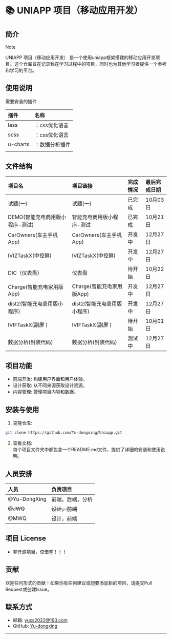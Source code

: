 # 📚 UNIAPP 项目（移动应用开发）


## 简介

> [!NOTE]
>
> UNIAPP 项目（移动应用开发） 是一个使用uniapp框架搭建的移动应用开发项目。这个仓库旨在记录我在学习过程中的项目，同时也为其他学习者提供一个参考和学习的平台。



## 使用说明
需要安装的插件

| 插件 | 名称 |
| :--- | :--- |
| less | ：css优化语言 |
| scss | ：css优化语言 |
| u-charts | ：数据分析插件 |
|  |  |


## 文件结构
| 项目名 | 项目链接 | 完成情况 | 最后完成日期 |
| :--- | :--- | :--- | :--- |
| 试题(一) | 试题(一) | 已完成 | 10月03日 |
| DEMO(智能充电商用版小程序-测试) | 智能充电商用版小程序-测试 | 已完成 | 10月21日 |
| CarOwners(车主手机App) | CarOwners(车主手机App) | 开发中 | 12月27日 |
| IVIZTaskX(中控屏) | IVIZTaskX(中控屏) | 开发中 | 12月27日 |
| DIC（仪表盘） | 仪表盘 | 待开始 | 10月22日 |
| Charge(智能充电家用版App) | Charge(智能充电家用版App) | 开发中 | 12月27日 |
| dist2(智能充电商用版小程序) | dist2(智能充电商用版小程序) | 开发中 | 12月27日 |
| IVIFTaskX(副屏 ) | IVIFTaskX(副屏 ) | 待开始 | 10月01日 |
| 数据分析(封装代码) | 数据分析(封装代码) | 测试中 | 12月27日 |




## 项目功能
+ 前端开发: 构建用户界面和用户体验。
+ 设计获取: 从不同来源获取设计资源。
+ 内容管理: 管理项目内容和数据。

## 安装与使用
1. 克隆仓库:

```bash
git clone https://github.com/Yu-dongxing/Uniapp.git
```

2. 查看文档:  
每个项目文件夹中都包含一个README.md文件，提供了详细的安装和使用说明。

## 人员安排
| 人员 | 负责项目 |
| :--- | :--- |
| @Yu-DongXing | 前端，后端，分析 |
| ~~@JWQ~~ | ~~设计，前端~~ |
| @MWQ | 设计，前端 |


## 项目 License
+ 非开源项目，仅借鉴！！！

## 贡献
欢迎任何形式的贡献！如果你有任何建议或想要添加新的项目，请提交Pull Request或创建Issue。

## 联系方式
+ 邮箱: yuxs2022@163.com
+ GitHub: [Yu-dongxing](https://github.com/Yu-dongxing)

---

